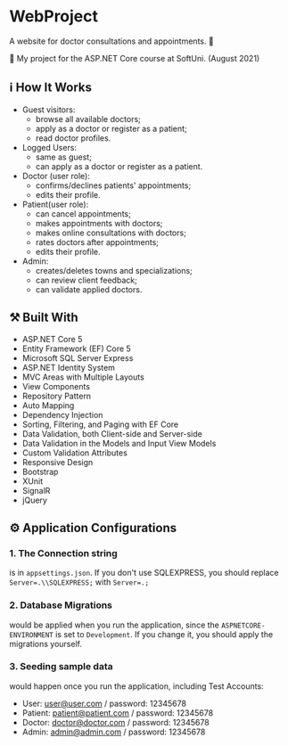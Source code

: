 # WebProject

A website for doctor consultations and appointments.  :calendar:

:dart:  My project for the ASP.NET Core course at SoftUni. (August 2021) 

## :information_source: How It Works

- Guest visitors: 
  - browse all available doctors;
  - apply as a doctor or register as a patient;
  - read doctor profiles.
- Logged Users:
  - same as guest;
  - can apply as a doctor or register as a patient.
- Doctor (user role):
  - confirms/declines patients' appointments; 
  - edits their profile.
- Patient(user role):
  - can cancel appointments;
  - makes appointments with doctors;
  - makes online consultations with doctors;
  - rates doctors after appointments;
  - edits their profile.
- Admin:
  - creates/deletes towns and specializations; 
  - can review client feedback;
  - can validate applied doctors.

## :hammer_and_pick: Built With

- ASP.NET Core 5
- Entity Framework (EF) Core 5
- Microsoft SQL Server Express
- ASP.NET Identity System
- MVC Areas with Multiple Layouts
- View Components
- Repository Pattern
- Auto Мapping
- Dependency Injection
- Sorting, Filtering, and Paging with EF Core
- Data Validation, both Client-side and Server-side
- Data Validation in the Models and Input View Models
- Custom Validation Attributes
- Responsive Design
- Bootstrap
- XUnit
- SignalR
- jQuery

## :gear: Application Configurations

### 1. The Connection string 
is in `appsettings.json`. If you don't use SQLEXPRESS, you should replace `Server=.\\SQLEXPRESS;` with `Server=.;`

### 2. Database Migrations 
would be applied when you run the application, since the `ASPNETCORE-ENVIRONMENT` is set to `Development`. If you change it, you should apply the migrations yourself.

### 3. Seeding sample data
would happen once you run the application, including Test Accounts:
  - User: user@user.com / password: 12345678
  - Patient: patient@patient.com / password: 12345678
  - Doctor: doctor@doctor.com / password: 12345678
  - Admin: admin@admin.com / password: 12345678
 

